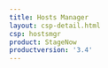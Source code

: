 ```yaml
---
title: Hosts Manager
layout: csp-detail.html
csp: hostsmgr
product: StageNow
productversion: '3.4'
---
```







